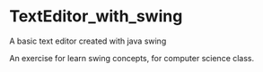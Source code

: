 # TextEditor_with_swing
A basic text editor created with java swing

An exercise for learn swing concepts, for computer science class.
